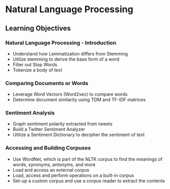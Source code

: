# Natural Language Processing

## Learning Objectives

### Natural Language Processing - Introduction
* Understand how Lemmatization differs from Stemming
* Utilize stemming to derive the base form of a word
* Filter out Stop Words
* Tokenize a body of text

### Comparing Documents or Words
* Leverage Word Vectors (Word2vec) to compare words
* Determine document similarity using TDM and TF-IDF matrices

### Sentiment Analysis
* Graph sentiment polarity extracted from tweets
* Build a Twitter Sentiment Analyzer
* Utilize a Sentiment Dictionary to decipher the sentiment of text

### Accessing and Building Corpuses
* Use WordNet, which is part of the NLTK corpus to find the meanings of words, synonyms, antonyms, and more
* Load and access an external corpus
* Load, access and perform operations on a built-in corpus
* Set-up a custom corpus and use a corpus reader to extract the contents